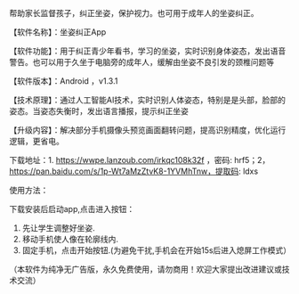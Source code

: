 
帮助家长监督孩子，纠正坐姿，保护视力。也可用于成年人的坐姿纠正。

【软件名称】：坐姿纠正App

【软件功能】：用于纠正青少年看书，学习的坐姿，实时识别身体姿态，发出语音警告。也可以用于久坐于电脑旁的成年人，缓解由坐姿不良引发的颈椎问题等

【软件版本】：Android ，v1.3.1

【技术原理】：通过人工智能AI技术，实时识别人体姿态，特别是是头部，脸部的姿态。当姿态失衡时，发出语言播报，提示纠正坐姿

【升级内容】：解决部分手机摄像头预览画面翻转问题，提高识别精度，优化运行逻辑，更省电。

下载地址：1. https://wwpe.lanzoub.com/irkqc108k32f ，密码: hrf5；2，https://pan.baidu.com/s/1p-Wt7aMzZtvK8-1YVMhTnw，提取码: ldxs

使用方法：

下载安装后启动app,点击进入按钮：

1. 先让学生调整好坐姿.
2. 移动手机使人像在轮廓线内.
3. 固定手机，点击开始按钮.(为避免干扰,手机会在开始15s后进入熄屏工作模式）

（本软件为纯净无广告版，永久免费使用，请勿商用！欢迎大家提出改进建议或技术交流）

